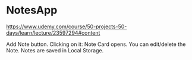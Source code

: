 # NotesApp

https://www.udemy.com/course/50-projects-50-days/learn/lecture/23597294#content

Add Note button. Clicking on it: Note Card opens. You can edit/delete the Note. 
Notes are saved in Local Storage.
